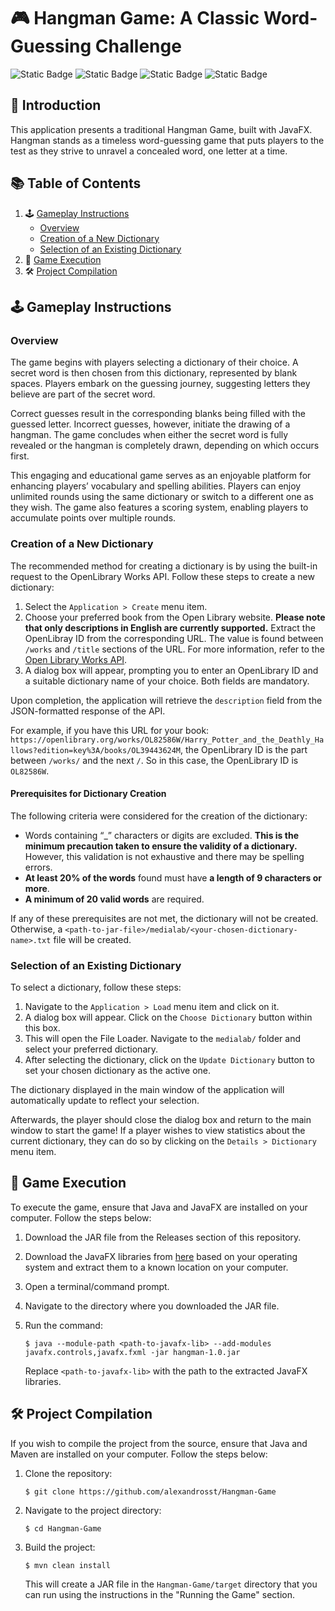 # 🎮 Hangman Game: A Classic Word-Guessing Challenge

![Static Badge](https://img.shields.io/badge/version-1.0.0-blue) ![Static Badge](https://img.shields.io/badge/java-22.0.1-blue) ![Static Badge](https://img.shields.io/badge/Apache%20Maven-3.9.6-blue) ![Static Badge](https://img.shields.io/badge/JavaFX-17.0.11-blue)

## 📝 Introduction
This application presents a traditional Hangman Game, built with JavaFX. Hangman stands as a timeless word-guessing game that puts players to the test as they strive to unravel a concealed word, one letter at a time.

## 📚 Table of Contents
1. 🕹️ [Gameplay Instructions](#️-gameplay-instructions)
    - [Overview](#overview)
    - [Creation of a New Dictionary](#creation-of-a-new-dictionary)
    - [Selection of an Existing Dictionary](#selection-of-an-existing-dictionary)
2. 🚀 [Game Execution](#-game-execution)
3. 🛠️ [Project Compilation](#️-project-compilation)

## 🕹️ Gameplay Instructions
### Overview
The game begins with players selecting a dictionary of their choice. A secret word is then chosen from this dictionary, represented by blank spaces. Players embark on the guessing journey, suggesting letters they believe are part of the secret word.

Correct guesses result in the corresponding blanks being filled with the guessed letter. Incorrect guesses, however, initiate the drawing of a hangman. The game concludes when either the secret word is fully revealed or the hangman is completely drawn, depending on which occurs first.

This engaging and educational game serves as an enjoyable platform for enhancing players’ vocabulary and spelling abilities. Players can enjoy unlimited rounds using the same dictionary or switch to a different one as they wish. The game also features a scoring system, enabling players to accumulate points over multiple rounds.

### Creation of a New Dictionary
The recommended method for creating a dictionary is by using the built-in request to the OpenLibrary Works API. Follow these steps to create a new dictionary:
1. Select the `Application > Create` menu item.
2. Choose your preferred book from the Open Library website. **Please note that only descriptions in English are currently supported.** Extract the OpenLibray ID from the corresponding URL. The value is found between `/works` and `/title` sections of the URL. For more information, refer to the [Open Library Works API](https://openlibrary.org/dev/docs/api/books).
3. A dialog box will appear, prompting you to enter an OpenLibrary ID and a suitable dictionary name of your choice. Both fields are mandatory.

Upon completion, the application will retrieve the `description` field from the JSON-formatted response of the API.

For example, if you have this URL for your book: `https://openlibrary.org/works/OL82586W/Harry_Potter_and_the_Deathly_Hallows?edition=key%3A/books/OL39443624M`, the OpenLibrary ID is the part between `/works/` and the next `/`. So in this case, the OpenLibrary ID is `OL82586W`.

#### Prerequisites for Dictionary Creation
The following criteria were considered for the creation of the dictionary:
* Words containing “_” characters or digits are excluded. **This is the minimum precaution taken to ensure the validity of a dictionary.** However, this validation is not exhaustive and there may be spelling errors.
* **At least 20% of the words** found must have **a length of 9 characters or more**.
* **A minimum of 20 valid words** are required.

If any of these prerequisites are not met, the dictionary will not be created. Otherwise, a `<path-to-jar-file>/medialab/<your-chosen-dictionary-name>.txt` file will be created.

### Selection of an Existing Dictionary
To select a dictionary, follow these steps:
1. Navigate to the `Application > Load` menu item and click on it.
2. A dialog box will appear. Click on the `Choose Dictionary` button within this box.
3. This will open the File Loader. Navigate to the `medialab/` folder and select your preferred dictionary.
4. After selecting the dictionary, click on the `Update Dictionary` button to set your chosen dictionary as the active one.

The dictionary displayed in the main window of the application will automatically update to reflect your selection. 

Afterwards, the player should close the dialog box and return to the main window to start the game! If a player wishes to view statistics about the current dictionary, they can do so by clicking on the `Details > Dictionary` menu item.

## 🚀 Game Execution
To execute the game, ensure that Java and JavaFX are installed on your computer. Follow the steps below:

1. Download the JAR file from the Releases section of this repository.
2. Download the JavaFX libraries from [here](https://gluonhq.com/products/javafx/) based on your operating system and extract them to a known location on your computer.
3. Open a terminal/command prompt.
4. Navigate to the directory where you downloaded the JAR file.
5. Run the command:

	```shell
	$ java --module-path <path-to-javafx-lib> --add-modules javafx.controls,javafx.fxml -jar hangman-1.0.jar
	```

	Replace `<path-to-javafx-lib>` with the path to the extracted JavaFX libraries.

## 🛠️ Project Compilation
If you wish to compile the project from the source, ensure that Java and Maven are installed on your computer. Follow the steps below:

1. Clone the repository:
	```shell
	$ git clone https://github.com/alexandrosst/Hangman-Game
	```
2. Navigate to the project directory:
	```shell
	$ cd Hangman-Game
	```
4. Build the project:
	```shell
	$ mvn clean install
	```

	This will create a JAR file in the `Hangman-Game/target` directory that you can run using the instructions in the "Running the Game" section.